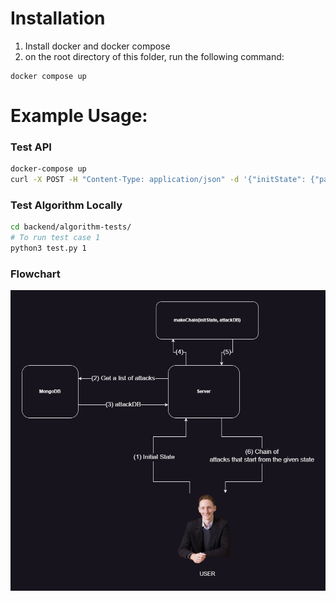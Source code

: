 # Installation

1. Install docker and docker compose
2. on the root directory of this folder, run the following command:

```
docker compose up
```

# Example Usage:

### Test API
```bash
docker-compose up
curl -X POST -H "Content-Type: application/json" -d '{"initState": {"paramA1":"xA", "paramA2":"yA"}}' http://127.0.0.1:5000/api/chains
```

### Test Algorithm Locally
```bash
cd backend/algorithm-tests/
# To run test case 1
python3 test.py 1
```

### Flowchart

![image](./backend/assets/Flowchart.png)
